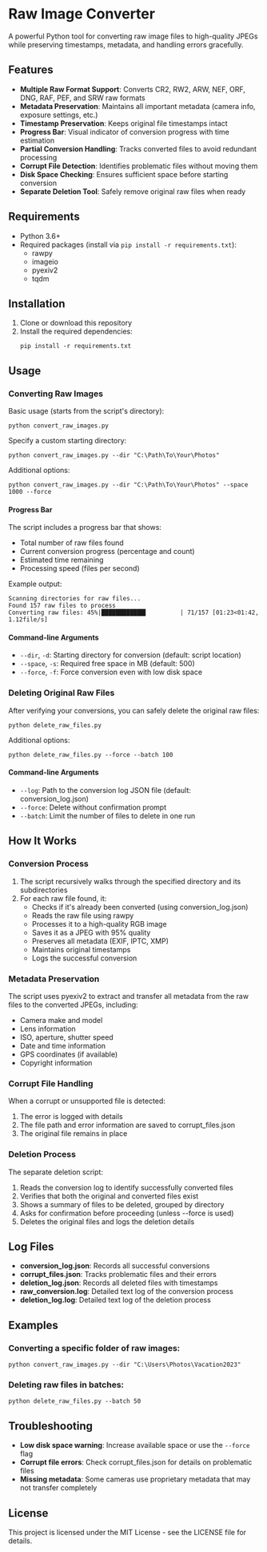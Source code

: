 # Raw Image Converter

A powerful Python tool for converting raw image files to high-quality JPEGs while preserving timestamps, metadata, and handling errors gracefully.

## Features

- **Multiple Raw Format Support**: Converts CR2, RW2, ARW, NEF, ORF, DNG, RAF, PEF, and SRW raw formats
- **Metadata Preservation**: Maintains all important metadata (camera info, exposure settings, etc.)
- **Timestamp Preservation**: Keeps original file timestamps intact
- **Progress Bar**: Visual indicator of conversion progress with time estimation
- **Partial Conversion Handling**: Tracks converted files to avoid redundant processing
- **Corrupt File Detection**: Identifies problematic files without moving them
- **Disk Space Checking**: Ensures sufficient space before starting conversion
- **Separate Deletion Tool**: Safely remove original raw files when ready

## Requirements

- Python 3.6+
- Required packages (install via `pip install -r requirements.txt`):
  - rawpy
  - imageio
  - pyexiv2
  - tqdm

## Installation

1. Clone or download this repository
2. Install the required dependencies:
   ```
   pip install -r requirements.txt
   ```

## Usage

### Converting Raw Images

Basic usage (starts from the script's directory):
```
python convert_raw_images.py
```

Specify a custom starting directory:
```
python convert_raw_images.py --dir "C:\Path\To\Your\Photos"
```

Additional options:
```
python convert_raw_images.py --dir "C:\Path\To\Your\Photos" --space 1000 --force
```

#### Progress Bar

The script includes a progress bar that shows:
- Total number of raw files found
- Current conversion progress (percentage and count)
- Estimated time remaining
- Processing speed (files per second)

Example output:
```
Scanning directories for raw files...
Found 157 raw files to process
Converting raw files: 45%|████████████▍         | 71/157 [01:23<01:42,  1.12file/s]
```

#### Command-line Arguments

- `--dir`, `-d`: Starting directory for conversion (default: script location)
- `--space`, `-s`: Required free space in MB (default: 500)
- `--force`, `-f`: Force conversion even with low disk space

### Deleting Original Raw Files

After verifying your conversions, you can safely delete the original raw files:
```
python delete_raw_files.py
```

Additional options:
```
python delete_raw_files.py --force --batch 100
```

#### Command-line Arguments

- `--log`: Path to the conversion log JSON file (default: conversion_log.json)
- `--force`: Delete without confirmation prompt
- `--batch`: Limit the number of files to delete in one run

## How It Works

### Conversion Process

1. The script recursively walks through the specified directory and its subdirectories
2. For each raw file found, it:
   - Checks if it's already been converted (using conversion_log.json)
   - Reads the raw file using rawpy
   - Processes it to a high-quality RGB image
   - Saves it as a JPEG with 95% quality
   - Preserves all metadata (EXIF, IPTC, XMP)
   - Maintains original timestamps
   - Logs the successful conversion

### Metadata Preservation

The script uses pyexiv2 to extract and transfer all metadata from the raw files to the converted JPEGs, including:
- Camera make and model
- Lens information
- ISO, aperture, shutter speed
- Date and time information
- GPS coordinates (if available)
- Copyright information

### Corrupt File Handling

When a corrupt or unsupported file is detected:
1. The error is logged with details
2. The file path and error information are saved to corrupt_files.json
3. The original file remains in place

### Deletion Process

The separate deletion script:
1. Reads the conversion log to identify successfully converted files
2. Verifies that both the original and converted files exist
3. Shows a summary of files to be deleted, grouped by directory
4. Asks for confirmation before proceeding (unless --force is used)
5. Deletes the original files and logs the deletion details

## Log Files

- **conversion_log.json**: Records all successful conversions
- **corrupt_files.json**: Tracks problematic files and their errors
- **deletion_log.json**: Records all deleted files with timestamps
- **raw_conversion.log**: Detailed text log of the conversion process
- **deletion_log.log**: Detailed text log of the deletion process

## Examples

### Converting a specific folder of raw images:
```
python convert_raw_images.py --dir "C:\Users\Photos\Vacation2023"
```

### Deleting raw files in batches:
```
python delete_raw_files.py --batch 50
```

## Troubleshooting

- **Low disk space warning**: Increase available space or use the `--force` flag
- **Corrupt file errors**: Check corrupt_files.json for details on problematic files
- **Missing metadata**: Some cameras use proprietary metadata that may not transfer completely

## License

This project is licensed under the MIT License - see the LICENSE file for details.
